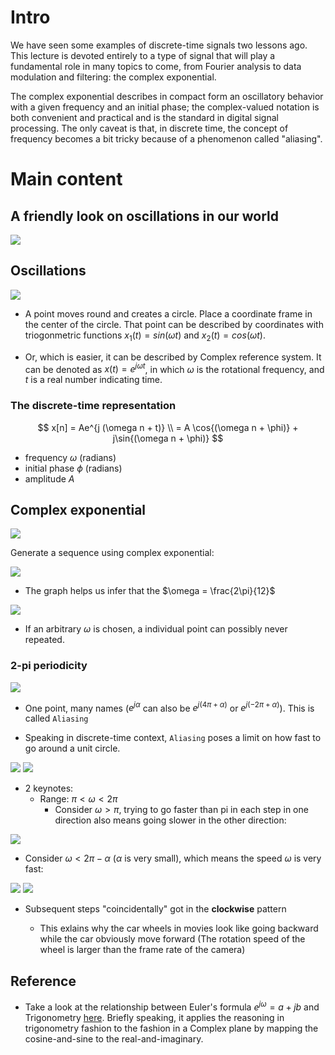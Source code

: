 # Intro
We have seen some examples of discrete-time signals two lessons ago. This lecture is devoted entirely to a type of signal that will play a fundamental role in many topics to come, from Fourier analysis to data modulation and filtering: the complex exponential.

The complex exponential describes in compact form an oscillatory behavior with a given frequency and an initial phase; the complex-valued notation is both convenient and practical and is the standard in digital signal processing. The only caveat is that, in discrete time, the concept of frequency becomes a bit tricky because of a phenomenon called "aliasing".

# Main content

## A friendly look on oscillations in our world
![](../docs/interesting_facts.png)

## Oscillations

![](../docs/describe_a_point_coords_with_trigonometrics.png)

- A point moves round and creates a circle. Place a coordinate frame in the center of the circle. That point can be described by coordinates with triogonmetric functions $x_1(t) = sin(\omega t)$ and $x_2(t) = cos(\omega t)$.

- Or, which is easier, it can be described by Complex reference system. It can be denoted as $x(t) = e^{j\omega t}$, in which $\omega$ is the rotational frequency, and $t$ is a real number indicating time.

### The discrete-time representation

$$ 
x[n] = Ae^{j (\omega n + t)} \\
    = A \cos{(\omega n + \phi)} + j\sin{(\omega n + \phi)}
$$

- frequency $\omega$ (radians)
- initial phase $\phi$ (radians)
- amplitude $A$

## Complex exponential

![](../docs/comp_exp_idea_1.png)

Generate a sequence using complex exponential:
 
![](../docs/generate_a_sequence_using_comp_exp.png)
- The graph helps us infer that the $\omega = \frac{2\pi}{12}$

![](../docs/non_periodic_sinusoid_in_discr_time.png)
- If an arbitrary $\omega$ is chosen, a individual point can possibly never repeated.

### 2-pi periodicity
![](../docs/2_pi_periodicity.png)
- One point, many names ($e^{j\alpha}$ can also be $e^{j(4\pi + \alpha)}$ or $e^{j(-2\pi + \alpha)}$). This is called `Aliasing`

- Speaking in discrete-time context, `Aliasing` poses a limit on how fast to go around a unit circle.

![](../docs/2pi_by_6_limit.png) ![](../docs/pi_limit.png)

- 2 keynotes: 
    - Range: $\pi < \omega < 2 \pi$
        - Consider $\omega > \pi$, trying to go faster than pi in each step in one direction also means going slower in the other direction:

![](../docs/faster_and_slower_in_opposite_directions.png)

- Consider $\omega < 2\pi - \alpha$ ($\alpha$ is very small), which means the speed $\omega$ is very fast:

![](../docs/2pi_minus_alpha_5th_step.png) ![](../docs/range_of_2pi_minus_alpha.png)

- Subsequent steps "coincidentally" got in the **clockwise** pattern
                            
    - This exlains why the car wheels in movies look like going backward while the car obviously move forward (The rotation speed of the wheel is larger than the frame rate of the camera)

## Reference
- Take a look at the relationship between Euler's formula $e^{j\omega} = a + jb$ and Trigonometry [here](../docs/eulerformula.pdf). Briefly speaking, it applies the reasoning in trigonometry fashion to the fashion in a Complex plane by mapping the cosine-and-sine to the real-and-imaginary.